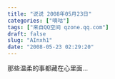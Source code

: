 ```yaml
---
title: "说说 2008年05月23日"
categories: ["嘀咕"]
tags: ["来自QQ空间 qzone.qq.com"]
draft: false
slug: "AInxh1"
date: "2008-05-23 02:29:20"
---
```


那些温柔的事都藏在心里面...
